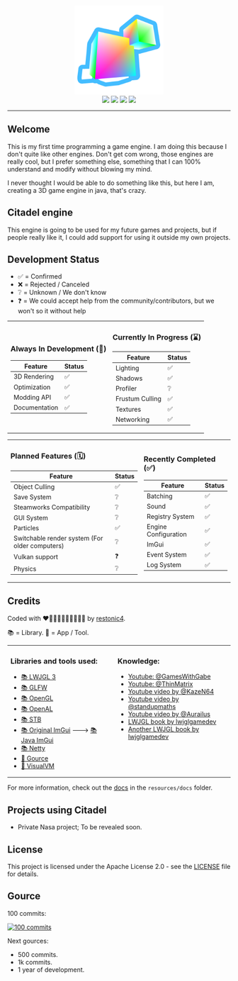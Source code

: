 <div align="center" style="text-align:center;"><img style="height: 200px" src="resources/assets/textures/icons/icon.png"></div>

<div align="center" style="text-align:center;">
    <a href="https://patreon.com/restonic4"><img src="https://img.shields.io/badge/Patreon-restonic4-orange?logo=patreon&style=for-the-badge"></a>
    <a href="https://github.com/restonic4"><img src="https://img.shields.io/badge/GitHub-restonic4-black?logo=github&style=for-the-badge"></a>
    <a href="https://discord.gg/9ZUpW6TDrb"><img src="https://img.shields.io/discord/735889440743882834?label=Discord&logo=discord&style=for-the-badge"></a>
    <a href="LICENSE"><img src="https://img.shields.io/badge/License-Apache-blue?style=for-the-badge"></a>
</div>

---

## Welcome

This is my first time programming a game engine. I am doing this because I don't quite like other engines. Don't get com wrong, those engines are really cool, but I prefer something else, something that I can 100% understand and modify without blowing my mind.

I never thought I would be able to do something like this, but here I am, creating a 3D game engine in java, that's crazy.

## Citadel engine

This engine is going to be used for my future games and projects, but if people really like it, I could add support for using it outside my own projects.

## Development Status

<ul>
    <li>✅ = Confirmed</li>
    <li>❌ = Rejected / Canceled</li>
    <li>❔ = Unknown / We don't know</li>
    <li>❓ = We could accept help from the community/contributors, but we won't so it without help</li>
</ul>

<table align="center" style="border-collapse: collapse; border: none;">
<td style="border: none;">

### Always In Development (🔄)
| Feature       | Status   |
|---------------|----------|
| 3D Rendering  | ✅        |
| Optimization  | ✅        |
| Modding API   | ✅        |
| Documentation | ✅        |

</td><td style="border: none;">

### Currently In Progress (⌛)
| Feature         | Status |
|-----------------|--------|
| Lighting        | ✅      |
| Shadows         | ✅      |
| Profiler        | ❔      |
| Frustum Culling | ✅      |
| Textures        | ✅      |
| Networking      | ✅      |

</td></table>

<table align="center" style="border-collapse: collapse; border: none;">
<td style="border: none;">

### Planned Features (🗓️)
| Feature                                        | Status |
|------------------------------------------------|--------|
| Object Culling                                 | ✅      |
| Save System                                    | ❔      |
| Steamworks Compatibility                       | ❔      |
| GUI System                                     | ❔      |
| Particles                                      | ✅      |
| Switchable render system (For older computers) | ❔      |
| Vulkan support                                 | ❓      |
| Physics                                        | ❔      |

</td><td style="border: none;">

### Recently Completed (✅)
| Feature              | Status |
|----------------------|--------|
| Batching             | ✅      |
| Sound                | ✅      |
| Registry System      | ✅      |
| Engine Configuration | ✅      |
| ImGui                | ✅      |
| Event System         | ✅      |
| Log System           | ✅      |

</td></table>

## Credits

Coded with ❤🧡💛💚💙💙💜🤎🖤🤍 by <a href="https://github.com/restonic4">restonic4</a>.

📚 = Library.
🔮 = App / Tool.

<table style="border: none; width: 100%;">
  <tr>
    <td style="vertical-align: top; border: none;">
      <h3>Libraries and tools used:</h3>
      <ul>
        <li><a href="https://www.lwjgl.org">📚 LWJGL 3</a></li>
        <li><a href="https://www.glfw.org">📚 GLFW</a></li>
        <li><a href="https://www.khronos.org/about/">📚 OpenGL</a></li>
        <li><a href="https://www.openal.org">📚 OpenAL</a></li>
        <li><a href="https://github.com/nothings/stb">📚 STB</a></li>
        <li><a href="https://github.com/ocornut/imgui">📚 Original ImGui</a> ---> <a href="https://github.com/SpaiR/imgui-java">📚 Java ImGui</a></li>
        <li><a href="https://github.com/netty/netty/">📚 Netty</a></li>
        <li><a href="https://gource.io">🔮 Gource</a></li>
        <li><a href="https://visualvm.github.io">🔮 VisualVM</a></li>
      </ul>
    </td>
    <td style="vertical-align: top; border: none;">
      <h3>Knowledge:</h3>
      <ul>
        <li><a href="https://www.youtube.com/@GamesWithGabe">Youtube: @GamesWithGabe</a></li>
        <li><a href="https://www.youtube.com/@ThinMatrix">Youtube: @ThinMatrix</a></li>
        <li><a href="https://www.youtube.com/watch?v=f05PwswO7qc">Youtube video by @KazeN64</a></li>
        <li><a href="https://www.youtube.com/watch?v=1LCEiVDHJmc">Youtube video by @standupmaths</a></li>
        <li><a href="https://www.youtube.com/watch?v=YTfdBSjitd8">Youtube video by @Aurailus</a></li>
        <li><a href="https://ahbejarano.gitbook.io/lwjglgamedev">LWJGL book by lwjglgamedev</a></li>
        <li><a href="https://lwjglgamedev.gitbooks.io/3d-game-development-with-lwjgl/content">Another LWJGL book by lwjglgamedev</a></li>
      </ul>
    </td>
  </tr>
</table>

For more information, check out the [docs](./resources/docs) in the `resources/docs` folder.

## Projects using Citadel
<ul>
    <li>Private Nasa project; To be revealed soon.</li>
</ul>

## License

This project is licensed under the Apache License 2.0 - see the [LICENSE](LICENSE) file for details.

## Gource

100 commits:

[![100 commits](https://img.youtube.com/vi/ai7zSsb1ELU/0.jpg)](https://www.youtube.com/watch?v=ai7zSsb1ELU)

Next gources:
- 500 commits.
- 1k commits.
- 1 year of development.